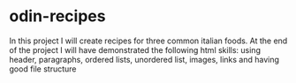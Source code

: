 # odin-recipes

In this project I will create recipes for three common italian foods. At the end of the project I will have demonstrated the following html skills: using header, paragraphs, ordered lists, unordered list, images, links and having good file structure